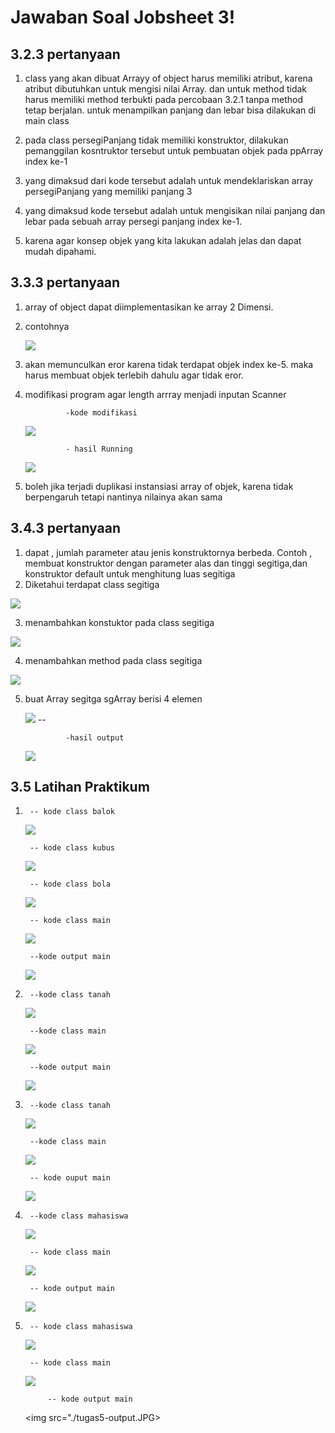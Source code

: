 # Jawaban Soal Jobsheet 3! 

## 3.2.3 pertanyaan
1. class yang akan dibuat Arrayy of object harus memiliki atribut, karena atribut dibutuhkan untuk mengisi nilai Array. dan untuk method tidak harus memiliki method terbukti pada percobaan 3.2.1 tanpa method tetap berjalan. untuk menampilkan panjang dan lebar bisa dilakukan di main class

2. pada class persegiPanjang tidak memiliki konstruktor, dilakukan pemanggilan kosntruktor tersebut untuk pembuatan objek pada ppArray index ke-1

3. yang dimaksud dari kode tersebut adalah untuk mendeklariskan array persegiPanjang yang memiliki panjang 3

4. yang dimaksud kode tersebut adalah untuk mengisikan nilai panjang dan lebar pada sebuah array persegi panjang index ke-1. 

5. karena agar konsep objek yang kita lakukan adalah jelas dan dapat mudah dipahami. 


## 3.3.3 pertanyaan

1. array of object dapat diimplementasikan ke array 2 Dimensi.

2. contohnya


    <img src="./nomor2_pertanyaan2.JPG">

3. akan memunculkan eror karena tidak terdapat objek index ke-5. maka harus membuat objek terlebih dahulu agar tidak eror.

4. modifikasi program agar length arrray menjadi inputan Scanner

                -kode modifikasi 
    <img src="./nomor3_pertanyaan2.JPG"> 

                - hasil Running
    <img src="./nomor3output_pertanyaan2.JPG">
5. boleh jika terjadi duplikasi instansiasi array of objek, karena tidak berpengaruh tetapi nantinya nilainya akan sama

## 3.4.3 pertanyaan

1. dapat , jumlah parameter atau jenis konstruktornya berbeda. Contoh ,
membuat konstruktor dengan parameter alas dan tinggi segitiga,dan konstruktor default untuk
menghitung luas segitiga
2. Diketahui terdapat class segitiga 
<img src="./nomor2_pertanyaan3.JPG">

3. menambahkan konstuktor pada class segitiga
<img src="./nomor3_pertanyaan3.JPG">

4. menambahkan method pada class segitiga
<img src="./nomor4_pertanyaan3.JPG">

5. buat Array segitga sgArray berisi 4 elemen

    <img src="./nomor5_pertanyaan3.JPG">
        --

                -hasil output

    <img src="./nomor5output_pertanyaan3.JPG">


## 3.5 Latihan Praktikum
1.      -- kode class balok

    <img src="./balok1.JPG">

        -- kode class kubus

    <img src="./kubus1.JPG">

        -- kode class bola

    <img src="./bola1.JPG">

        -- kode class main

    <img src="./tugas1.JPG">

        --kode output main

    <img src="./tugas1-output.JPG">

2.      --kode class tanah 

    <img src="./tanah2.JPG">

        --kode class main

    <img src="./tugas2.JPG">

        --kode output main

    <img src="./tugas2-output.JPG"> 

3.      --kode class tanah 

    <img src="./tanah3.JPG">

        --kode class main

    <img src="./tugas3.JPG">

        -- kode ouput main

    <img src="./tanah3-output.JPG">

4.      --kode class mahasiswa 

    <img src="./mahasiswa4.JPG">

        -- kode class main

    <img src="./tugas4.JPG">

        -- kode output main

    <img src="./tugas4-output.JPG">

5.      -- kode class mahasiswa 

    <img src="./mahasiswa5.JPG">

        -- kode class main

    <img src="./tugas5.JPG">

            -- kode output main

    <img src="./tugas5-output.JPG>